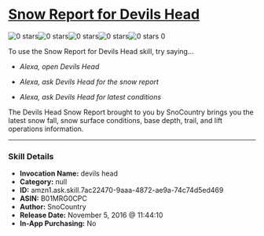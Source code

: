 # [Snow Report for Devils Head](http://alexa.amazon.com/#skills/amzn1.ask.skill.7ac22470-9aaa-4872-ae9a-74c74d5ed469)
![0 stars](../../images/ic_star_border_black_18dp_1x.png)![0 stars](../../images/ic_star_border_black_18dp_1x.png)![0 stars](../../images/ic_star_border_black_18dp_1x.png)![0 stars](../../images/ic_star_border_black_18dp_1x.png)![0 stars](../../images/ic_star_border_black_18dp_1x.png) 0

To use the Snow Report for Devils Head skill, try saying...

* *Alexa, open Devils Head*

* *Alexa, ask Devils Head for the snow report*

* *Alexa, ask Devils Head for latest conditions*

The Devils Head Snow Report brought to you by SnoCountry brings you the latest snow fall, snow surface conditions,  base depth, trail, and lift operations information.

***

### Skill Details

* **Invocation Name:** devils head
* **Category:** null
* **ID:** amzn1.ask.skill.7ac22470-9aaa-4872-ae9a-74c74d5ed469
* **ASIN:** B01MRG0CPC
* **Author:** SnoCountry
* **Release Date:** November 5, 2016 @ 11:44:10
* **In-App Purchasing:** No
